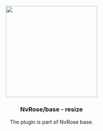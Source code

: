 <p align="center">
    <img width=250 src=https://user-images.githubusercontent.com/93622468/199302147-ef457867-30e1-49e3-be68-555fb071c9c9.png>
</p>

<h3 align=center> NvRose/base - resize </h3>

<p align=center>
    The plugin is part of NvRose base.
</p><br><br>
